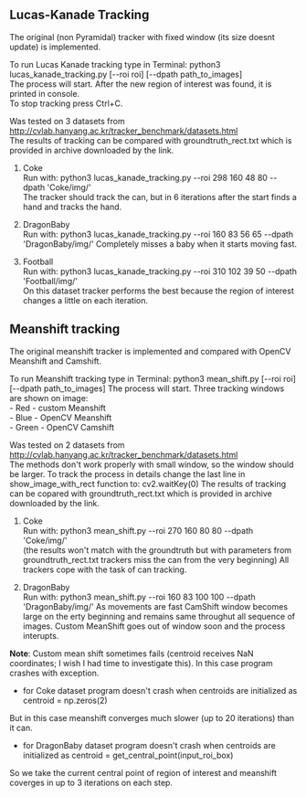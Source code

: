## Lucas-Kanade Tracking
The original (non Pyramidal) tracker with fixed window (its size doesnt update) is implemented.  

To run Lucas Kanade tracking type in Terminal: python3 lucas_kanade_tracking.py [--roi roi] [--dpath path_to_images]  
The process will start. After the new region of interest was found, it is printed in console.  
To stop tracking press Ctrl+C.  


Was tested on 3 datasets from http://cvlab.hanyang.ac.kr/tracker_benchmark/datasets.html   
The results of tracking can be compared with groundtruth_rect.txt which is provided in archive downloaded by the link.  

1. Coke  
 Run with: python3 lucas_kanade_tracking.py --roi 298 160 48 80 --dpath 'Coke/img/'  
 The tracker should track the can, but in 6 iterations after the start finds a hand and tracks the hand.   

2. DragonBaby  
    Run with: python3 lucas_kanade_tracking.py --roi 160 83 56 65 --dpath 'DragonBaby/img/'
    Completely misses a baby when it starts moving fast.

3. Football  
    Run with: python3 lucas_kanade_tracking.py --roi 310 102 39 50 --dpath 'Football/img/'  
    On this dataset tracker performs the best because the region of interest changes a little on each iteration.
    
    
## Meanshift tracking
The original meanshift tracker is implemented and compared with OpenCV Meanshift and Camshift.

To run Meanshift tracking type in Terminal: python3 mean_shift.py [--roi roi] [--dpath path_to_images]
The process will start. Three tracking windows are shown on image:  
    - Red - custom Meanshift  
    - Blue - OpenCV Meanshift  
    - Green - OpenCV Camshift  

Was tested on 2 datasets from http://cvlab.hanyang.ac.kr/tracker_benchmark/datasets.html   
The methods don't work properly with small window, so the window should be larger.
To track the process in details change the last line in show_image_with_rect function to: cv2.waitKey(0)
The results of tracking can be copared with groundtruth_rect.txt which is provided in archive downloaded by the link.  

1. Coke  
    Run with: python3 mean_shift.py --roi 270 160 80 80 --dpath 'Coke/img/'  
    (the results won't match with the groundtruth but with parameters from groundtruth_rect.txt trackers miss the can from the very beginning)
    All trackers cope with the task of can tracking.    

2. DragonBaby  
    Run with: python3 mean_shift.py --roi 160 83 100 100 --dpath 'DragonBaby/img/'
    As movements are fast CamShift window becomes large on the erty beginning and remains same throughut all sequence of images.
    Custom MeanShift goes out of window soon and the process interupts.

**Note**: 
Custom mean shift sometimes fails (centroid receives NaN coordinates; I wish I had time to investigate this). In this case program crashes with exception.
  
- for Coke dataset program doesn't crash when centroids are initialized as 
centroid = np.zeros(2)

But in this case meanshift converges much slower (up to 20 iterations) than it can.

- for DragonBaby dataset program doesn't crash when centroids are initialized as 
centroid = get_central_point(input_roi_box)

So we take the current central point of region of interest and meanshift coverges in up to 3 iterations on each step.
